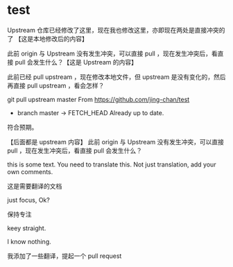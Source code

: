 # test

Upstream 仓库已经修改了这里，现在我也修改这里，亦即现在两处是直接冲突的了 【这是本地修改后的内容】

此前 origin 与 Upstream 没有发生冲突，可以直接 pull ，现在发生冲突后，看直接 pull 会发生什么？【这是 Upstream 的内容】

此前已经 pull upstream ，现在修改本地文件，但 upstream 是没有变化的，然后再直接 pull upstream ，看会怎样？

git pull upstream master
From https://github.com/jing-chan/test
 * branch            master     -> FETCH_HEAD
Already up to date.

符合预期。

【后面都是 upstream 内容】
此前 origin 与 Upstream 没有发生冲突，可以直接 pull ，现在发生冲突后，看直接 pull 会发生什么？

this is some text. You need to translate this. Not just translation, add your own comments.

这是需要翻译的文档

just focus, Ok?

保持专注

keey straight.



I know nothing.

我添加了一些翻译，提起一个 pull request